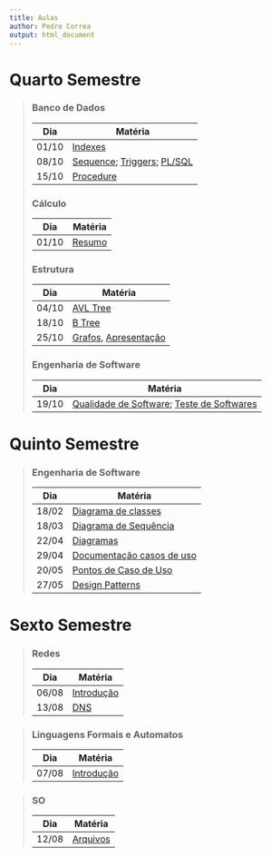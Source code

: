 ```yaml
---
title: Aulas
author: Pedro Correa
output: html_document
---
```


# Quarto Semestre

> ### Banco de Dados
>
> Dia    | Matéria
> ------ | ----------------------------------------------------------------------
> 01/10  | [Indexes](fourth-period/bd/01-10/Indexed.html)
> 08/10  | [Sequence](fourth-period/bd/08-10/Sequence.html); [Triggers](fourth-period/bd/08-10/Triggers.html); [PL/SQL](fourth-period/bd/08-10/PL-SQL.html)
> 15/10  | [Procedure](fourth-period/bd/15-10/Procedure.html)
>
> ### Cálculo
>
> Dia    | Matéria
> ------ | ----------------------------------------------------------------------
> 01/10  | [Resumo](fourth-period/calculo/resumo.html)
>
> ### Estrutura
>
> Dia    | Matéria
> ------ | ----------------------------------------------------------------------
> 04/10  | [AVL Tree](fourth-period/estrutura/avl_tree/index.html)
> 18/10  | [B Tree](fourth-period/estrutura/b_tree/index.html)
> 25/10  | [Grafos](fourth-period/estrutura/graphs/index.html), [Apresentação](fourth-period/estrutura/graphs/presentation/presentation.html)
>
> ### Engenharia de Software
>
> Dia    | Matéria
> ------ | ----------------------------------------------------------------------
> 19/10  | [Qualidade de Software](fifth-period/engenharia_software/2018/19-10/index.html); [Teste de Softwares](fifth-period/engenharia_software/2018/19-10/teste_software.html)

# Quinto Semestre

> ### Engenharia de Software
>
> Dia    | Matéria
> ------ | ----------------------------------------------------------------------
> 18/02  | [Diagrama de classes](fifth-period/engenharia_software/2019/18-02/main.html)
> 18/03  | [Diagrama de Sequência](fifth-period/engenharia_software/2019/18-03/index.html)
> 22/04  | [Diagramas](fifth-period/engenharia_software/2019/22-04/index.html)
> 29/04  | [Documentação casos de uso](fifth-period/engenharia_software/2019/29-04/main.html)
> 20/05  | [Pontos de Caso de Uso](fifth-period/engenharia_software/2019/20-05/index.html)
> 27/05  | [Design Patterns](fifth-period/engenharia_software/2019/27-05/index.html)

# Sexto Semestre

> ### Redes
>
> Dia    | Matéria
> ------ | ----------------------------------------------------------------------
> 06/08  | [Introdução](sixth-period/Redes/06-08/index.html)
> 13/08  | [DNS](sixth-period/Redes/13-08/index.html)

> ### Linguagens Formais e Automatos
>
> Dia    | Matéria
> ------ | ----------------------------------------------------------------------
> 07/08  | [Introdução](sixth-period/LingFormaisAutomatos/07-08/index.html)

> ### SO
>
> Dia    | Matéria
> ------ | ----------------------------------------------------------------------
> 12/08  | [Arquivos](sixth-period/SO/12-08/index.html)
